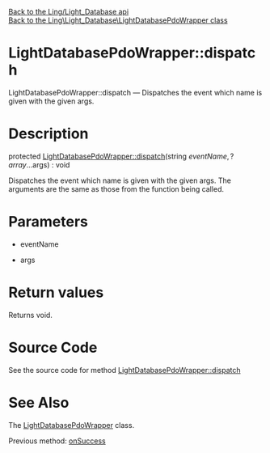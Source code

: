 [Back to the Ling/Light_Database api](https://github.com/lingtalfi/Light_Database/blob/master/doc/api/Ling/Light_Database.md)<br>
[Back to the Ling\Light_Database\LightDatabasePdoWrapper class](https://github.com/lingtalfi/Light_Database/blob/master/doc/api/Ling/Light_Database/LightDatabasePdoWrapper.md)


LightDatabasePdoWrapper::dispatch
================



LightDatabasePdoWrapper::dispatch — Dispatches the event which name is given with the given args.




Description
================


protected [LightDatabasePdoWrapper::dispatch](https://github.com/lingtalfi/Light_Database/blob/master/doc/api/Ling/Light_Database/LightDatabasePdoWrapper/dispatch.md)(string $eventName, ?array ...$args) : void




Dispatches the event which name is given with the given args.
The arguments are the same as those from the function being called.




Parameters
================


- eventName

    

- args

    


Return values
================

Returns void.








Source Code
===========
See the source code for method [LightDatabasePdoWrapper::dispatch](https://github.com/lingtalfi/Light_Database/blob/master/LightDatabasePdoWrapper.php#L296-L304)


See Also
================

The [LightDatabasePdoWrapper](https://github.com/lingtalfi/Light_Database/blob/master/doc/api/Ling/Light_Database/LightDatabasePdoWrapper.md) class.

Previous method: [onSuccess](https://github.com/lingtalfi/Light_Database/blob/master/doc/api/Ling/Light_Database/LightDatabasePdoWrapper/onSuccess.md)<br>

